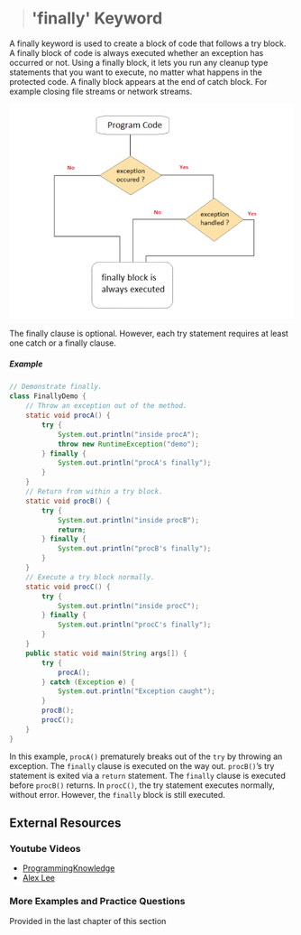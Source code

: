 ># 'finally' Keyword

A finally keyword is used to create a block of code that follows a try block. A finally block of code is always executed whether an exception has occurred or not. Using a finally block, it lets you run any cleanup type statements that you want to execute, no matter what happens in the protected code. A finally block appears at the end of catch block. For example closing file streams or network streams.

![try-catch-finally Flow Diagram](images/try_catch_finally_flow.PNG)

The finally clause is optional. However, each try statement requires at least
one catch or a finally clause.

##### Example

```java
// Demonstrate finally.
class FinallyDemo {
    // Throw an exception out of the method.
    static void procA() {
        try {
            System.out.println("inside procA");
            throw new RuntimeException("demo");
        } finally {
            System.out.println("procA's finally");
        }
    }
    // Return from within a try block.
    static void procB() {
        try {
            System.out.println("inside procB");
            return;
        } finally {
            System.out.println("procB's finally");
        }
    }
    // Execute a try block normally.
    static void procC() {
        try {
            System.out.println("inside procC");
        } finally {
            System.out.println("procC's finally");
        }
    }
    public static void main(String args[]) {
        try {
            procA();
        } catch (Exception e) {
            System.out.println("Exception caught");
        }
        procB();
        procC();
    }
}
```

In this example, `procA()` prematurely breaks out of the `try` by throwing an exception. The `finally` clause is executed on the way out. `procB()`’s try statement is exited via a `return` statement. The `finally` clause is executed before `procB()` returns. In `procC()`, the try statement executes normally, without error. However, the `finally` block is still executed.

## External Resources

### Youtube Videos

* [ProgrammingKnowledge](https://www.youtube.com/watch?v=nuYdT5q3Gxc&list=PLS1QulWo1RIbfTjQvTdj8Y6yyq4R7g-Al&index=37)
* [Alex Lee](https://www.youtube.com/watch?v=bLGzEqd-ELM&list=PL59LTecnGM1Mg6I4i_KbS0w5bPcDjl7oz&index=21)

### More Examples and Practice Questions
Provided in the last chapter of this section